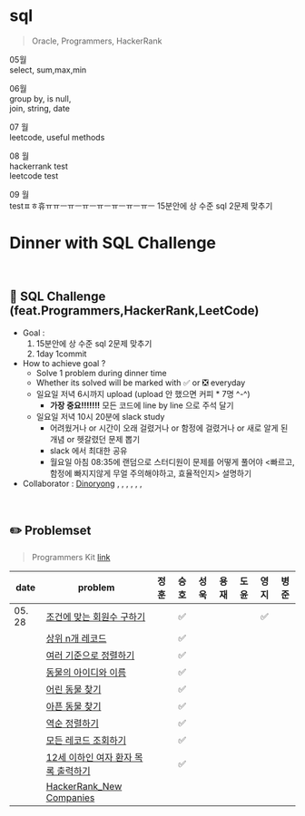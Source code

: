 # sql
> Oracle, Programmers, HackerRank

05월
<br>
select, sum,max,min


06월
<br>
group by, is null,
<br>
join, string, date
<br>

07 월
<br>
leetcode, useful methods
<br>

08 월
<br>
hackerrank test
<br>
leetcode test
<br>

09 월
<br>
testㅍㅎ휴ㅠㅠㅡㅠㅡㅠㅡㅠㅡㅠㅡㅠㅡㅠㅡ
15분안에 상 수준 sql 2문제 맞추기
<br>

# Dinner with SQL Challenge

<br>

## :notebook_with_decorative_cover: SQL Challenge (feat.Programmers,HackerRank,LeetCode)

- Goal :
  1. 15분안에 상 수준 sql 2문제 맞추기
  2. 1day 1commit
- How to achieve goal ?
  - Solve 1 problem during dinner time
  - Whether its solved will be marked with :white_check_mark: or :negative_squared_cross_mark: everyday
  - 일요일 저녁 6시까지 upload (upload 안 했으면 커피 * 7명 ^-^)
    - **가장 중요!!!!!!!** 모든 코드에 line by line 으로 주석 달기
  - 일요일 저녁 10시 20분에 slack study
    - 어려웠거나 or 시간이 오래 걸렸거나 or 함정에 걸렸거나 or 새로 알게 된 개념 or 헷갈렸던 문제 뽑기
    - slack 에서 최대한 공유
    - 월요일 아침 08:35에 랜덤으로 스터디원이 문제를 어떻게 풀어야 <빠르고, 함정에 빠지지않게 무얼 주의해야하고, 효율적인지> 설명하기
- Collaborator : [Dinoryong]() , []() , [](), [](), [](), [](), []()

<br>

## :pencil2: Problemset

> Programmers Kit [link](https://school.programmers.co.kr/learn/challenges?order=recent&statuses=solved&page=1&languages=oracle)

| date   | problem                                                                               | 정훈 | 승호 | 성욱 | 용재 | 도윤 | 영지 | 병준 |
| ------ | ------------------------------------------------------------------------------------- | :--: | :--: | :--: | :--: | :--: | :--: | :--: |
| 05. 28 | [조건에 맞는 회원수 구하기](https://school.programmers.co.kr/learn/courses/30/lessons/131535) |  | ✅ |  |  |  | ✅ |  |
|        | [상위 n개 레코드](https://school.programmers.co.kr/learn/courses/30/lessons/59405)           |  | ✅ |  |  |  |  |  |
|        | [여러 기준으로 정렬하기](https://school.programmers.co.kr/learn/courses/30/lessons/59404)           |  | ✅ |  |  |  |  |  |
|        | [동물의 아이디와 이름](https://school.programmers.co.kr/learn/courses/30/lessons/59403)          |  | ✅ |  |  |  |  |  |
|        | [어린 동물 찾기](https://school.programmers.co.kr/learn/courses/30/lessons/59037)          |  | ✅ |  |  |  |  |  |
|        | [아픈 동물 찾기](https://school.programmers.co.kr/learn/courses/30/lessons/59036)          |  | ✅ |  |  |  |  |  |
|        | [역순 정렬하기](https://school.programmers.co.kr/learn/courses/30/lessons/59035)          |  | ✅ |  |  |  |  |  |
|        | [모든 레코드 조회하기](https://school.programmers.co.kr/learn/courses/30/lessons/59034)          |  | ✅ |  |  |  |  |  |
|        | [12세 이하인 여자 환자 목록 출력하기](https://school.programmers.co.kr/learn/courses/30/lessons/132201)           |  | ✅ |  |  |  |  |  |
|        | [HackerRank_New Companies](https://www.hackerrank.com/challenges/the-company/problem?isFullScreen=true)           |  |  |  |  |  |  |  |

